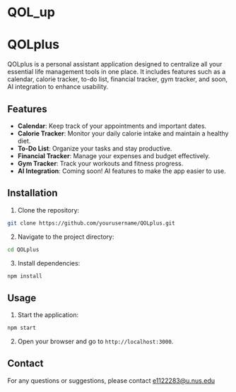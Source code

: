 # QOL_up
# QOLplus

QOLplus is a personal assistant application designed to centralize all your essential life management tools in one place. It includes features such as a calendar, calorie tracker, to-do list, financial tracker, gym tracker, and soon, AI integration to enhance usability.

## Features

- **Calendar**: Keep track of your appointments and important dates.
- **Calorie Tracker**: Monitor your daily calorie intake and maintain a healthy diet.
- **To-Do List**: Organize your tasks and stay productive.
- **Financial Tracker**: Manage your expenses and budget effectively.
- **Gym Tracker**: Track your workouts and fitness progress.
- **AI Integration**: Coming soon! AI features to make the app easier to use.

## Installation

1. Clone the repository:
  ```bash
  git clone https://github.com/yourusername/QOLplus.git
  ```
2. Navigate to the project directory:
  ```bash
  cd QOLplus
  ```
3. Install dependencies:
  ```bash
  npm install
  ```

## Usage

1. Start the application:
  ```bash
  npm start
  ```
2. Open your browser and go to `http://localhost:3000`.

## Contact

For any questions or suggestions, please contact e1122283@u.nus.edu
